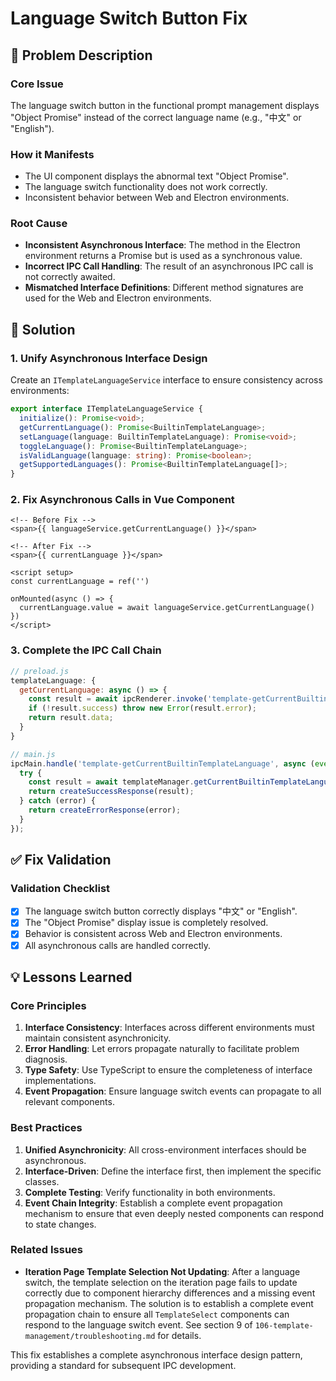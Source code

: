 # Language Switch Button Fix

## 🎯 Problem Description

### Core Issue
The language switch button in the functional prompt management displays "Object Promise" instead of the correct language name (e.g., "中文" or "English").

### How it Manifests
- The UI component displays the abnormal text "Object Promise".
- The language switch functionality does not work correctly.
- Inconsistent behavior between Web and Electron environments.

### Root Cause
- **Inconsistent Asynchronous Interface**: The method in the Electron environment returns a Promise but is used as a synchronous value.
- **Incorrect IPC Call Handling**: The result of an asynchronous IPC call is not correctly awaited.
- **Mismatched Interface Definitions**: Different method signatures are used for the Web and Electron environments.

## 🔧 Solution

### 1. Unify Asynchronous Interface Design
Create an `ITemplateLanguageService` interface to ensure consistency across environments:

```typescript
export interface ITemplateLanguageService {
  initialize(): Promise<void>;
  getCurrentLanguage(): Promise<BuiltinTemplateLanguage>;
  setLanguage(language: BuiltinTemplateLanguage): Promise<void>;
  toggleLanguage(): Promise<BuiltinTemplateLanguage>;
  isValidLanguage(language: string): Promise<boolean>;
  getSupportedLanguages(): Promise<BuiltinTemplateLanguage[]>;
}
```

### 2. Fix Asynchronous Calls in Vue Component
```vue
<!-- Before Fix -->
<span>{{ languageService.getCurrentLanguage() }}</span>

<!-- After Fix -->
<span>{{ currentLanguage }}</span>

<script setup>
const currentLanguage = ref('')

onMounted(async () => {
  currentLanguage.value = await languageService.getCurrentLanguage()
})
</script>
```

### 3. Complete the IPC Call Chain
```javascript
// preload.js
templateLanguage: {
  getCurrentLanguage: async () => {
    const result = await ipcRenderer.invoke('template-getCurrentBuiltinTemplateLanguage');
    if (!result.success) throw new Error(result.error);
    return result.data;
  }
}

// main.js
ipcMain.handle('template-getCurrentBuiltinTemplateLanguage', async (event) => {
  try {
    const result = await templateManager.getCurrentBuiltinTemplateLanguage();
    return createSuccessResponse(result);
  } catch (error) {
    return createErrorResponse(error);
  }
});
```

## ✅ Fix Validation

### Validation Checklist
- [x] The language switch button correctly displays "中文" or "English".
- [x] The "Object Promise" display issue is completely resolved.
- [x] Behavior is consistent across Web and Electron environments.
- [x] All asynchronous calls are handled correctly.

## 💡 Lessons Learned

### Core Principles
1.  **Interface Consistency**: Interfaces across different environments must maintain consistent asynchronicity.
2.  **Error Handling**: Let errors propagate naturally to facilitate problem diagnosis.
3.  **Type Safety**: Use TypeScript to ensure the completeness of interface implementations.
4.  **Event Propagation**: Ensure language switch events can propagate to all relevant components.

### Best Practices
1.  **Unified Asynchronicity**: All cross-environment interfaces should be asynchronous.
2.  **Interface-Driven**: Define the interface first, then implement the specific classes.
3.  **Complete Testing**: Verify functionality in both environments.
4.  **Event Chain Integrity**: Establish a complete event propagation mechanism to ensure that even deeply nested components can respond to state changes.

### Related Issues
-   **Iteration Page Template Selection Not Updating**: After a language switch, the template selection on the iteration page fails to update correctly due to component hierarchy differences and a missing event propagation mechanism. The solution is to establish a complete event propagation chain to ensure all `TemplateSelect` components can respond to the language switch event. See section 9 of `106-template-management/troubleshooting.md` for details.

This fix establishes a complete asynchronous interface design pattern, providing a standard for subsequent IPC development.
